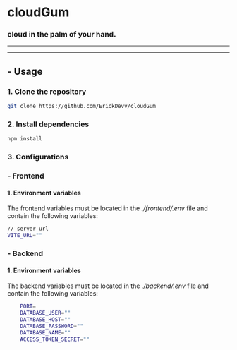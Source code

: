 # cloudGum

### cloud in the palm of your hand.
---
---
## - Usage
### 1. Clone the repository
```bash
git clone https://github.com/ErickDevv/cloudGum
```
### 2. Install dependencies
```bash
npm install
```
### 3. Configurations
### **- Frontend**
#### 1. Environment variables
The frontend variables must be located in the *./frontend/.env* file and contain the following variables:
```bash
// server url
VITE_URL=""
```

### **- Backend**
#### 1. Environment variables
The backend variables must be located in the *./backend/.env* file and contain the following variables:
```bash
    PORT=
    DATABASE_USER=""
    DATABASE_HOST=""
    DATABASE_PASSWORD=""
    DATABASE_NAME=""
    ACCESS_TOKEN_SECRET=""